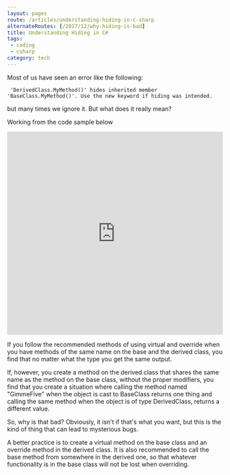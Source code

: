 ```yaml
---
layout: pages
route: /articles/understanding-hiding-in-c-sharp
alternateRoutes: [/2017/12/why-hiding-is-bad]
title: Understanding Hiding in C#
tags: 
 - coding
 - csharp
category: tech
---
```


Most of us have seen an error like the following:

```
 'DerivedClass.MyMethod()' hides inherited member 'BaseClass.MyMethod()'. Use the new keyword if hiding was intended.
```

but many times we ignore it.  But what does it really mean?

Working from the code sample below

<iframe width="100%" height="475" src="https://dotnetfiddle.net/Widget/7S6IFf" frameborder="0"></iframe>

If you follow the recommended methods of using virtual and override when you have methods of the same name on the base and the derived class, you find that no matter what the type you get the same output.

If, however, you create a method on the derived class that shares the same name as the method on the base class, without the proper modifiers, you find that you create a situation where calling the method named "GimmeFive" when the object is cast to BaseClass returns one thing and calling the same method when the object is of type DerivedClass, returns a different value.

So, why is that bad?  Obviously, it isn't if that's what you want, but this is the kind of thing that can lead to mysterious bugs.  

A better practice is to create a virtual method on the base class and an override method in the derived class.  It is also recommended to call the base method from somewhere in the derived one, so that whatever functionality is in the base class will not be lost when overriding.

